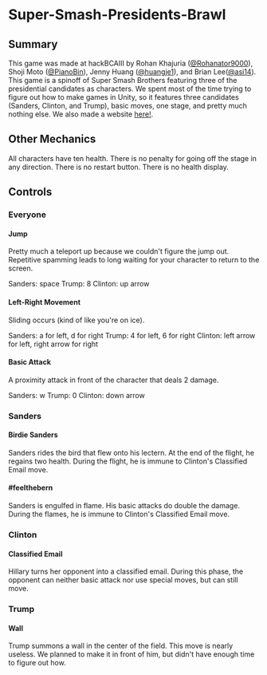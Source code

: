 # Super-Smash-Presidents-Brawl

## Summary
This game was made at hackBCAIII by Rohan Khajuria ([@Rohanator9000](https://github.com/Rohanator9000)), Shoji Moto ([@PianoBin](https://github.com/PianoBin)), Jenny Huang ([@huangje1](https://github.com/huangje1)), and Brian Lee([@asi14](https://github.com/asi14)). This game is a spinoff of Super Smash Brothers featuring three of the presidential candidates as characters. We spent most of the time trying to figure out how to make games in Unity, so it features three candidates (Sanders, Clinton, and Trump), basic moves, one stage, and pretty much nothing else. We also made a website [here!](huangje1.github.io).

## Other Mechanics

All characters have ten health. There is no penalty for going off the stage in any direction. There is no restart button. There is no health display.

## Controls

### Everyone

#### Jump

Pretty much a teleport up because we couldn't figure the jump out. Repetitive spamming leads to long waiting for your character to return to the screen.

Sanders: space
Trump: 8
Clinton: up arrow

#### Left-Right Movement

Sliding occurs (kind of like you're on ice).

Sanders: a for left, d for right
Trump: 4 for left, 6 for right
Clinton: left arrow for left, right arrow for right

#### Basic Attack

A proximity attack in front of the character that deals 2 damage.

Sanders: w
Trump: 0
Clinton: down arrow

### Sanders

#### Birdie Sanders

Sanders rides the bird that flew onto his lectern. At the end of the flight, he regains two health. During the flight, he is immune to Clinton's Classified Email move.

#### #feelthebern

Sanders is engulfed in flame. His basic attacks do double the damage. During the flames, he is immune to Clinton's Classified Email move.

### Clinton

#### Classified Email

Hillary turns her opponent into a classified email. During this phase, the opponent can neither basic attack nor use special moves, but can still move.

### Trump

#### Wall

Trump summons a wall in the center of the field. This move is nearly useless. We planned to make it in front of him, but didn't have enough time to figure out how.

